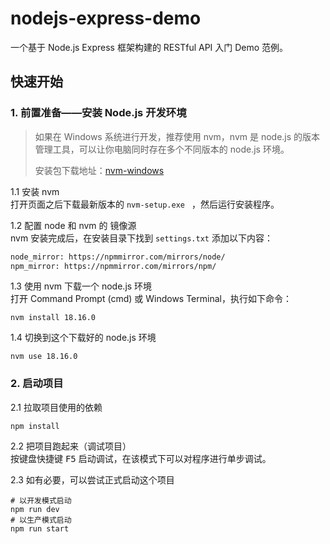 # nodejs-express-demo

一个基于 Node.js Express 框架构建的 RESTful API 入门 Demo 范例。

## 快速开始

### 1. 前置准备——安装 Node.js 开发环境

> 如果在 Windows 系统进行开发，推荐使用 nvm，nvm 是 node.js 的版本管理工具，可以让你电脑同时存在多个不同版本的 node.js 环境。  
>  
> 安装包下载地址：[nvm-windows](https://github.com/coreybutler/nvm-windows/releases)

1.1 安装 nvm  
  打开页面之后下载最新版本的 `nvm-setup.exe
` ，然后运行安装程序。

1.2 配置 node 和 nvm 的 镜像源  
nvm 安装完成后，在安装目录下找到 `settings.txt` 添加以下内容：

```txt settings.txt
node_mirror: https://npmmirror.com/mirrors/node/
npm_mirror: https://npmmirror.com/mirrors/npm/
```

1.3 使用 nvm 下载一个 node.js 环境  
打开 Command Prompt (cmd) 或 Windows Terminal，执行如下命令：

```shell
nvm install 18.16.0
```

1.4 切换到这个下载好的 node.js 环境

```shell
nvm use 18.16.0
```

### 2. 启动项目

2.1 拉取项目使用的依赖

```shell
npm install
```

2.2 把项目跑起来（调试项目）  
按键盘快捷键 <kbd>F5</kbd> 启动调试，在该模式下可以对程序进行单步调试。

2.3 如有必要，可以尝试正式启动这个项目

```shell
# 以开发模式启动
npm run dev
# 以生产模式启动
npm run start
```
